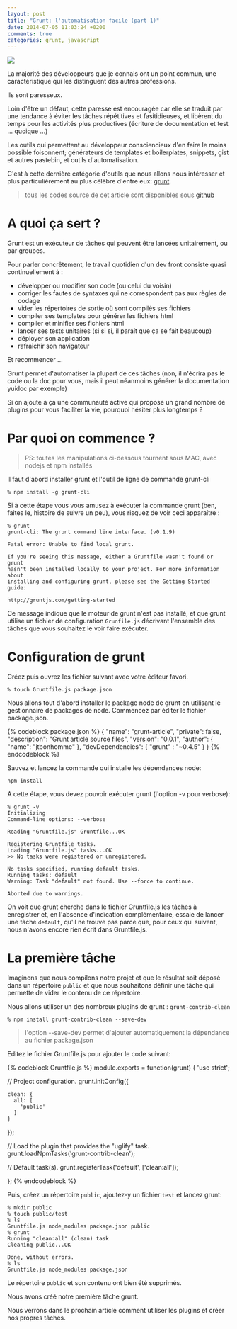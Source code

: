 ```yaml
---
layout: post
title: "Grunt: l'automatisation facile (part 1)"
date: 2014-07-05 11:03:24 +0200
comments: true
categories: grunt, javascript
---
```


![](http://gruntjs.com/img/grunt-logo.svg)

La majorité des développeurs que je connais ont un point commun, une caractéristique qui les distinguent des autres professions.

Ils sont paresseux.

Loin d'être un défaut, cette paresse est encouragée car elle se traduit par une tendance à éviter les tâches répétitives et fasitidieuses, et libèrent du temps pour les activités plus productives (écriture de documentation et test ... quoique ...)

Les outils qui permettent au développeur consciencieux d'en faire le moins possible foisonnent; générateurs de templates et boilerplates, snippets, gist et autres pastebin, et outils d'automatisation.

C'est à cette dernière catégorie d'outils que nous allons nous intéresser et plus particulièrement au plus célèbre d'entre eux: [grunt](http://gruntjs.com/).

> tous les codes source de cet article sont disponibles sous [github](https://github.com/jtbonhomme/grunt-article)

# A quoi ça sert ?

Grunt est un exécuteur de tâches qui peuvent être lancées unitairement, ou par groupes.

Pour parler concrêtement, le travail quotidien d'un dev front consiste quasi continuellement à :

* développer ou modifier son code (ou celui du voisin)
* corriger les fautes de syntaxes qui ne correspondent pas aux règles de codage
* vider les répertoires de sortie où sont compilés ses fichiers
* compiler ses templates pour générer les fichiers html
* compiler et minifier ses fichiers html
* lancer ses tests unitaires (si si si, il paraît que ça se fait beaucoup)
* déployer son application
* rafraîchir son navigateur

Et recommencer ...

Grunt permet d'automatiser la plupart de ces tâches (non, il n'écrira pas le code ou la doc pour vous, mais il peut néanmoins générer la documentation yuidoc par exemple)

Si on ajoute à ça une communauté active qui propose un grand nombre de plugins pour vous faciliter la vie, pourquoi hésiter plus longtemps ?

# Par quoi on commence ?

> PS: toutes les manipulations ci-dessous tournent sous MAC, avec nodejs et npm installés

Il faut d'abord installer grunt et l'outil de ligne de commande grunt-cli

```
% npm install -g grunt-cli
```
Si à cette étape vous vous amusez à exécuter la commande grunt (ben, faites le, histoire de suivre un peu), vous risquez de voir ceci apparaître :

```
% grunt
grunt-cli: The grunt command line interface. (v0.1.9)

Fatal error: Unable to find local grunt.

If you're seeing this message, either a Gruntfile wasn't found or grunt
hasn't been installed locally to your project. For more information about
installing and configuring grunt, please see the Getting Started guide:

http://gruntjs.com/getting-started
```

Ce message indique que le moteur de grunt n'est pas installé, et que grunt utilise un fichier de configuration <code>Grunfile.js</code> décrivant l'ensemble des tâches que vous souhaitez le voir faire exécuter.

# Configuration de grunt

Créez puis ouvrez les fichier suivant avec votre éditeur favori.

```
% touch Gruntfile.js package.json
```

Nous allons tout d'abord installer le package node de grunt en utilisant le gestionnaire de packages de node.
Commencez par éditer le fichier package.json.

{% codeblock package.json %}
{
  "name": "grunt-article",
  "private": false,
  "description": "Grunt article source files",
  "version": "0.0.1",
  "author": {
    "name": "jtbonhomme"
  },
  "devDependencies": {
    "grunt" : "~0.4.5"
  }
}
{% endcodeblock %}

Sauvez et lancez la commande qui installe les dépendances node:

```
npm install
```

A cette étape, vous devez pouvoir exécuter grunt (l'option -v pour verbose):

```
% grunt -v
Initializing
Command-line options: --verbose

Reading "Gruntfile.js" Gruntfile...OK

Registering Gruntfile tasks.
Loading "Gruntfile.js" tasks...OK
>> No tasks were registered or unregistered.

No tasks specified, running default tasks.
Running tasks: default
Warning: Task "default" not found. Use --force to continue.

Aborted due to warnings.
```

On voit que grunt cherche dans le fichier Gruntfile.js les tâches à enregistrer et, en l'absence d'indication complémentaire, essaie de lancer une tâche <code>default</code>, qu'il ne trouve pas parce que, pour ceux qui suivent, nous n'avons encore rien écrit dans Gruntfile.js.

# La première tâche

Imaginons que nous compilons notre projet et que le résultat soit déposé dans un répertoire <code>public</code> et que nous souhaitons définir une tâche qui permette de vider le contenu de ce répertoire.

Nous allons utiliser un des nombreux plugins de grunt : <code>grunt-contrib-clean</code>

```
% npm install grunt-contrib-clean --save-dev
```

> l'option --save-dev permet d'ajouter automatiquement la dépendance au fichier package.json

Editez le fichier Gruntfile.js pour ajouter le code suivant:

{% codeblock Gruntfile.js %}
module.exports = function(grunt) {
  'use strict';

  // Project configuration.
  grunt.initConfig({

    clean: {
      all: [
        'public'
      ]
    }
  });


  // Load the plugin that provides the "uglify" task.
  grunt.loadNpmTasks('grunt-contrib-clean');

  // Default task(s).
  grunt.registerTask('default', ['clean:all']);

};
{% endcodeblock %}

Puis, créez un répertoire <code>public</code>, ajoutez-y un fichier <code>test</code> et lancez grunt:

```
% mkdir public
% touch public/test
% ls
Gruntfile.js node_modules package.json public
% grunt
Running "clean:all" (clean) task
Cleaning public...OK

Done, without errors.
% ls
Gruntfile.js node_modules package.json
```

Le répertoire <code>public</code> et son contenu ont bien été supprimés.

Nous avons créé notre première tâche grunt.

Nous verrons dans le prochain article comment utiliser les plugins et créer nos propres tâches.
